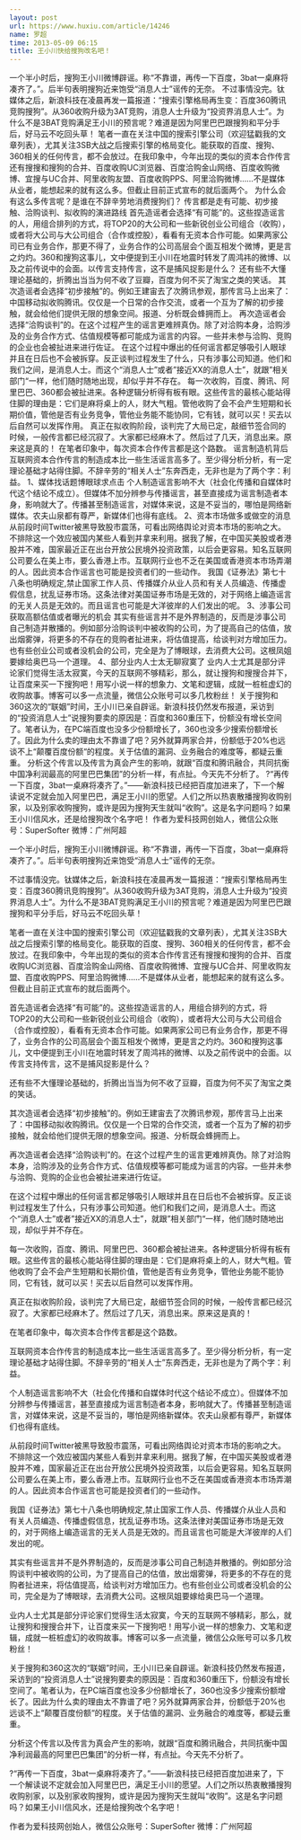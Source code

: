 ```yaml
---
layout: post
url: https://www.huxiu.com/article/14246
name: 罗超
time: 2013-05-09 06:15
title: 王小川快给搜狗改名吧！
---
```

一个半小时后，搜狗王小川微博辟谣。称“不靠谱，再传一下百度，3bat一桌麻将凑齐了。”。后半句表明搜狗近来饱受“消息人士”谣传的无奈。 不过事情没完。钛媒体之后，新浪科技在凌晨再发一篇报道：“搜索引擎格局再生变：百度360腾讯竞购搜狗”。从360收购升级为3AT竞购，消息人士升级为“投资界消息人士”。为什么不是3BAT竞购满足王小川的预言呢？难道是因为阿里巴巴跟搜狗和平分手后，好马云不吃回头草！ 笔者一直在关注中国的搜索引擎公司（欢迎猛戳我的文章列表），尤其关注3SB大战之后搜索引擎的格局变化。能获取的百度、搜狗、360相关的任何传言，都不会放过。在我印象中，今年出现的类似的资本合作传言还有搜搜和搜狗的合并、百度收购UC浏览器、百度洽购金山网络、百度收购微博、宜搜与UC合并、阿里收购友盟、百度收购PPS、阿里洽购微博……不是媒体从业者，能想起来的就有这么多。但截止目前正式宣布的就后面两个。 为什么会有这么多传言呢？是谁在不辞辛劳地消费搜狗们？ 传言都是走有可能、初步接触、洽购谈判、拟收购的演进路线 首先造谣者会选择“有可能”的。这些捏造谣言的人，用组合排列的方式，将TOP20的大公司和一些新锐创业公司组合（收购），或者将大公司与大公司组合（合作或控股），看看有无资本合作可能。如果两家公司已有业务合作，那更不得了，业务合作的公司高层会个面互相发个微博，更是言之灼灼。360和搜狗这事儿，文中便提到王小川在地震时转发了周鸿祎的微博、以及之前传说中的会面。以传言支持传言，这不是捕风捉影是什么？ 还有些不大懂理论基础的，折腾出当当为何不收了豆瓣，百度为何不买了淘宝之类的笑话。 其次造谣者会选择“初步接触”的。例如王建宙去了次腾讯参观，那传言马上出来了：中国移动拟收购腾讯。仅仅是一个日常的合作交流，或者一个互为了解的初步接触，就会给他们提供无限的想象空间。报道、分析既会蜂拥而上。 再次造谣者会选择“洽购谈判”的。在这个过程产生的谣言更难辨真伪。除了对洽购本身，洽购涉及的业务合作方式、估值规模等都可能成为谣言的内容。一些并未参与洽购、竞购的企业也会被扯进来进行佐证。 在这个过程中爆出的任何谣言都足够吸引人眼球并且在日后也不会被拆穿。反正谈判过程发生了什么，只有涉事公司知道。他们和我们之间，是消息人士。而这个“消息人士”或者”接近XX的消息人士”，就跟”相关部门“一样，他们随时随地出现，却似乎并不存在。 每一次收购，百度、腾讯、阿里巴巴、360都会被扯进来。各种逻辑分析得有板有眼。这些传言的最核心能站得住脚的理由是：它们是麻将桌上的人，财大气粗。管他收购了会不会产生短期和长期价值，管他是否有业务竞争，管他业务能不能协同，它有钱，就可以买！买去以后自然可以发挥作用。 真正在拟收购阶段，谈判完了大局已定，敲细节签合同的时候，一般传言都已经沉寂了。大家都已经麻木了。然后过了几天，消息出来。原来这是真的！ 在笔者印象中，每次资本合作传言都是这个路数。 谣言制造机背后 互联网资本合作传言的制造成本比一些生活谣言高多了。至少得分析分析，有一定理论基础才站得住脚。不辞辛劳的“相关人士”东奔西走，无非也是为了两个字：利益。 1、媒体找话题博眼球求点击 个人制造谣言影响不大（社会化传播和自媒体时代这个结论不成立）。但媒体不加分辨参与传播谣言，甚至直接成为谣言制造者本身，影响就大了。传播甚至制造谣言，对媒体来说，这是不妥当的，哪怕是网络新媒体。农夫山泉都有尊严，新媒体们也得有底线。 2、资本市场做多或做空的消息 从前段时间Twitter被黑导致股市震荡，可看出网络舆论对资本市场的影响之大。不排除这一个效应被国内某些人看到并拿来利用。据我了解，在中国买美股或者港股并不难，国家最近正在出台开放公民境外投资政策，以后会更容易。知名互联网公司要么在美上市，要么香港上市。互联网行业也不乏在美国或香港资本市场弄潮的人。因此资本合作谣言也可能是投资者们的一些动作。 我国《证券法》第七十八条也明确规定,禁止国家工作人员、传播媒介从业人员和有关人员编造、传播虚假信息，扰乱证券市场。这条法律对美国证券市场是无效的，对于网络上编造谣言的无关人员是无效的。而且谣言也可能是大洋彼岸的人们发出的呢。 3、涉事公司获取高额估值或者曝光的机会 其实有些谣言并不是外界制造的，反而是涉事公司自己制造并散播的。例如部分洽购谈判中被收购的公司，为了提高自己的估值，放出烟雾弹，将更多的不存在的竞购者扯进来，将估值提高，给谈判对方增加压力。也有些创业公司或者没机会的公司，完全是为了博眼球，去消费大公司。这根凤姐要嫁给奥巴马一个道理。 4、部分业内人士太无聊寂寞了 业内人士尤其是部分评论家们觉得生活太寂寞，今天的互联网不够精彩，那么，就让搜狗和搜搜合并下，让百度来买一下搜狗吧！用写小说一样的想象力、文笔和逻辑，成就一桩桩虚幻的收购故事。博客可以多一点流量，微信公众账号可以多几枚粉丝！ 关于搜狗和360这次的“联姻”时间，王小川已亲自辟谣。新浪科技仍然发布报道，采访到的“投资消息人士”说搜狗要卖的原因是：百度和360重压下，份额没有增长空间了。笔者认为，在PC端百度也没多少份额增长了，360也没多少搜索份额增长了。因此为什么卖的理由太不靠谱了吧？另外就算两家合并，份额低于20%也远谈不上“颠覆百度份额“的程度。关于估值的漏洞、业务融合的难度等，都疑云重重。 分析这个传言以及传言为真会产生的影响，就跟“百度和腾讯融合，共同抗衡中国净利润最高的阿里巴巴集团”的分析一样，有点扯。今天先不分析了。 ?“再传一下百度，3bat一桌麻将凑齐了。”——新浪科技已经把百度加进来了，下一个解读说不定就会加入阿里巴巴，满足王小川的愿望。人们之所以热衷散播搜狗收购别家，以及别家收购搜狗，或许是因为搜狗天生就叫“收购”。这是名字问题吗？如果王小川信风水，还是给搜狗改个名字吧！ 作者为爱科技网创始人，微信公众账号：SuperSofter 微博：广州阿超

一个半小时后，搜狗王小川微博辟谣。称“不靠谱，再传一下百度，3bat一桌麻将凑齐了。”。后半句表明搜狗近来饱受“消息人士”谣传的无奈。

不过事情没完。钛媒体之后，新浪科技在凌晨再发一篇报道：“搜索引擎格局再生变：百度360腾讯竞购搜狗”。从360收购升级为3AT竞购，消息人士升级为“投资界消息人士”。为什么不是3BAT竞购满足王小川的预言呢？难道是因为阿里巴巴跟搜狗和平分手后，好马云不吃回头草！

笔者一直在关注中国的搜索引擎公司（欢迎猛戳我的文章列表），尤其关注3SB大战之后搜索引擎的格局变化。能获取的百度、搜狗、360相关的任何传言，都不会放过。在我印象中，今年出现的类似的资本合作传言还有搜搜和搜狗的合并、百度收购UC浏览器、百度洽购金山网络、百度收购微博、宜搜与UC合并、阿里收购友盟、百度收购PPS、阿里洽购微博……不是媒体从业者，能想起来的就有这么多。但截止目前正式宣布的就后面两个。

首先造谣者会选择“有可能”的。这些捏造谣言的人，用组合排列的方式，将TOP20的大公司和一些新锐创业公司组合（收购），或者将大公司与大公司组合（合作或控股），看看有无资本合作可能。如果两家公司已有业务合作，那更不得了，业务合作的公司高层会个面互相发个微博，更是言之灼灼。360和搜狗这事儿，文中便提到王小川在地震时转发了周鸿祎的微博、以及之前传说中的会面。以传言支持传言，这不是捕风捉影是什么？

还有些不大懂理论基础的，折腾出当当为何不收了豆瓣，百度为何不买了淘宝之类的笑话。

其次造谣者会选择“初步接触”的。例如王建宙去了次腾讯参观，那传言马上出来了：中国移动拟收购腾讯。仅仅是一个日常的合作交流，或者一个互为了解的初步接触，就会给他们提供无限的想象空间。报道、分析既会蜂拥而上。

再次造谣者会选择“洽购谈判”的。在这个过程产生的谣言更难辨真伪。除了对洽购本身，洽购涉及的业务合作方式、估值规模等都可能成为谣言的内容。一些并未参与洽购、竞购的企业也会被扯进来进行佐证。

在这个过程中爆出的任何谣言都足够吸引人眼球并且在日后也不会被拆穿。反正谈判过程发生了什么，只有涉事公司知道。他们和我们之间，是消息人士。而这个“消息人士”或者”接近XX的消息人士”，就跟”相关部门“一样，他们随时随地出现，却似乎并不存在。

每一次收购，百度、腾讯、阿里巴巴、360都会被扯进来。各种逻辑分析得有板有眼。这些传言的最核心能站得住脚的理由是：它们是麻将桌上的人，财大气粗。管他收购了会不会产生短期和长期价值，管他是否有业务竞争，管他业务能不能协同，它有钱，就可以买！买去以后自然可以发挥作用。

真正在拟收购阶段，谈判完了大局已定，敲细节签合同的时候，一般传言都已经沉寂了。大家都已经麻木了。然后过了几天，消息出来。原来这是真的！

在笔者印象中，每次资本合作传言都是这个路数。

互联网资本合作传言的制造成本比一些生活谣言高多了。至少得分析分析，有一定理论基础才站得住脚。不辞辛劳的“相关人士”东奔西走，无非也是为了两个字：利益。

个人制造谣言影响不大（社会化传播和自媒体时代这个结论不成立）。但媒体不加分辨参与传播谣言，甚至直接成为谣言制造者本身，影响就大了。传播甚至制造谣言，对媒体来说，这是不妥当的，哪怕是网络新媒体。农夫山泉都有尊严，新媒体们也得有底线。

从前段时间Twitter被黑导致股市震荡，可看出网络舆论对资本市场的影响之大。不排除这一个效应被国内某些人看到并拿来利用。据我了解，在中国买美股或者港股并不难，国家最近正在出台开放公民境外投资政策，以后会更容易。知名互联网公司要么在美上市，要么香港上市。互联网行业也不乏在美国或香港资本市场弄潮的人。因此资本合作谣言也可能是投资者们的一些动作。

我国《证券法》第七十八条也明确规定,禁止国家工作人员、传播媒介从业人员和有关人员编造、传播虚假信息，扰乱证券市场。这条法律对美国证券市场是无效的，对于网络上编造谣言的无关人员是无效的。而且谣言也可能是大洋彼岸的人们发出的呢。

其实有些谣言并不是外界制造的，反而是涉事公司自己制造并散播的。例如部分洽购谈判中被收购的公司，为了提高自己的估值，放出烟雾弹，将更多的不存在的竞购者扯进来，将估值提高，给谈判对方增加压力。也有些创业公司或者没机会的公司，完全是为了博眼球，去消费大公司。这根凤姐要嫁给奥巴马一个道理。

业内人士尤其是部分评论家们觉得生活太寂寞，今天的互联网不够精彩，那么，就让搜狗和搜搜合并下，让百度来买一下搜狗吧！用写小说一样的想象力、文笔和逻辑，成就一桩桩虚幻的收购故事。博客可以多一点流量，微信公众账号可以多几枚粉丝！

关于搜狗和360这次的“联姻”时间，王小川已亲自辟谣。新浪科技仍然发布报道，采访到的“投资消息人士”说搜狗要卖的原因是：百度和360重压下，份额没有增长空间了。笔者认为，在PC端百度也没多少份额增长了，360也没多少搜索份额增长了。因此为什么卖的理由太不靠谱了吧？另外就算两家合并，份额低于20%也远谈不上“颠覆百度份额“的程度。关于估值的漏洞、业务融合的难度等，都疑云重重。

分析这个传言以及传言为真会产生的影响，就跟“百度和腾讯融合，共同抗衡中国净利润最高的阿里巴巴集团”的分析一样，有点扯。今天先不分析了。

?“再传一下百度，3bat一桌麻将凑齐了。”——新浪科技已经把百度加进来了，下一个解读说不定就会加入阿里巴巴，满足王小川的愿望。人们之所以热衷散播搜狗收购别家，以及别家收购搜狗，或许是因为搜狗天生就叫“收购”。这是名字问题吗？如果王小川信风水，还是给搜狗改个名字吧！

作者为爱科技网创始人，微信公众账号：SuperSofter 微博：广州阿超

